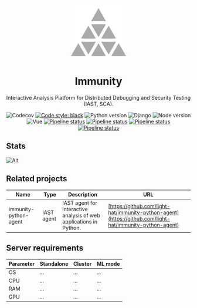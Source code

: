 <p align="center">
<img alt="Logo" src="frontend/public/favicon_gray.png" height="150px">
</p>

<h1 align="center">Immunity</h1>
<p align="center">
Interactive Analysis Platform for Distributed Debugging and Security Testing (IAST, SCA). 
</p>

<p align="center">
<img alt="Codecov" src="https://img.shields.io/codecov/c/github/light-hat/immunity.svg">
<a href="https://github.com/psf/black"><img alt="Code style: black" src="https://img.shields.io/badge/code%20style-black-000000.svg"></a>
<img alt="Python version" src="https://img.shields.io/badge/Python-3.12-3776AB.svg?style=flat&logo=python&logoColor=white">
<img alt="Django" src="https://img.shields.io/badge/Django-092E20?style=for-the-badge&logo=django&logoColor=green&style=flat">
<img alt="Node version" src="https://img.shields.io/badge/Node.js-20+-339933?logo=node.js&logoColor=white&style=flat">
<img alt="Vue" src="https://img.shields.io/badge/Vue.js-35495E?style=for-the-badge&logo=vuedotjs&logoColor=4FC08D&style=flat">
<a href="https://github.com/light-hat/smart_ids/actions"><img alt="Pipeline status" src="https://github.com/light-hat/immunity/workflows/CodeQL/badge.svg"></a>
<a href="https://github.com/light-hat/smart_ids/actions"><img alt="Pipeline status" src="https://github.com/light-hat/immunity/workflows/Build%20&%20Push%20Docker%20Image/badge.svg"></a>
<a href="https://github.com/light-hat/smart_ids/actions"><img alt="Pipeline status" src="https://github.com/light-hat/immunity/workflows/Unit%20Test/badge.svg"></a>
<a href="https://github.com/light-hat/smart_ids/actions"><img alt="Pipeline status" src="https://github.com/light-hat/immunity/workflows/Build%20&%20Deploy%20Documentation/badge.svg"></a>
</p>

## Stats

![Alt](https://repobeats.axiom.co/api/embed/60164b1bae35c9b96114fbddcd887eef0515959a.svg "Repobeats analytics image")

## Related projects

| Name                  | Type       | Description                                                        | URL                                                                                                      |
| --------------------- | ---------- | ------------------------------------------------------------------ | -------------------------------------------------------------------------------------------------------- |
| immunity-python-agent | IAST agent | IAST agent for interactive analysis of web applications in Python. | [https://github.com/light-hat/immunity-python-agent](https://github.com/light-hat/immunity-python-agent) |

## Server requirements


| Parameter | Standalone                | Cluster            | ML mode            |
|-----------|---------------------------|--------------------|--------------------|
| OS        | ...   |      ...              |            ...        |
| CPU       | ...                  |         ...           |         ...           |
| RAM       | ...                     |         ...           |     ...               |
| GPU       | ...       |        ...            |      ...              |
